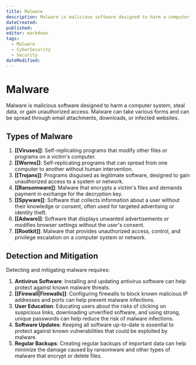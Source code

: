 ```yaml
---
title: Malware
description: Malware is malicious software designed to harm a computer system, steal data, or gain unauthorized access. Malware can take various forms and can be spread through email attachments, downloads, or infected websites.
dateCreated: 
published: 
editor: markdown
tags:
  - Malware
  - CyberSecurity
  - Security
dateModified: 
---
```

# Malware

Malware is malicious software designed to harm a computer system, steal data, or gain unauthorized access. Malware can take various forms and can be spread through email attachments, downloads, or infected websites.

## Types of Malware

1. **[[Viruses]]**: Self-replicating programs that modify other files or programs on a victim's computer.
2. **[[Worms]]**: Self-replicating programs that can spread from one computer to another without human intervention.
3. **[[Trojans]]**: Programs disguised as legitimate software, designed to gain unauthorized access to a system or network.
4. **[[Ransomware]]**: Malware that encrypts a victim's files and demands payment in exchange for the decryption key.
5. **[[Spyware]]**: Software that collects information about a user without their knowledge or consent, often used for targeted advertising or identity theft.
6. **[[Adware]]**: Software that displays unwanted advertisements or modifies browser settings without the user's consent.
7. **[[Rootkit]]**: Malware that provides unauthorized access, control, and privilege escalation on a computer system or network.

## Detection and Mitigation

Detecting and mitigating malware requires:

1. **Antivirus Software**: Installing and updating antivirus software can help protect against known malware threats.
2. **[[Firewall|Firewalls]]**: Configuring firewalls to block known malicious IP addresses and ports can help prevent malware infections.
3. **User Education**: Educating users about the risks of clicking on suspicious links, downloading unverified software, and using strong, unique passwords can help reduce the risk of malware infections.
4. **Software Updates**: Keeping all software up-to-date is essential to protect against known vulnerabilities that could be exploited by malware.
5. **Regular Backups**: Creating regular backups of important data can help minimize the damage caused by ransomware and other types of malware that encrypt or delete files.